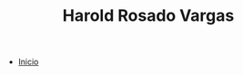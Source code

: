 <header>
  <h1>Harold Rosado Vargas</h1>
</header>
<nav>
  <ul>
    <li><a href="www.google.com.co">Inicio</a></li>
  </ul>
</nav>
